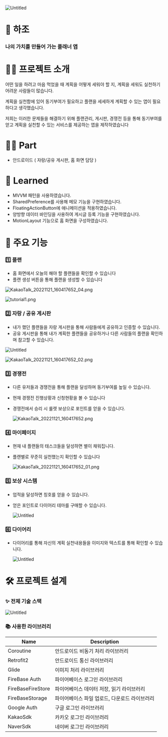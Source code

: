 ![Untitled](https://s3-us-west-2.amazonaws.com/secure.notion-static.com/cd2f601e-ed84-4c52-865e-fdfcaaffa6da/Untitled.png)

# 📆 하조

### **나의 가치를 만들어 가는 플래너 앱**

# 💁‍♂️ 프로젝트 소개

어떤 일을 하려고 마음 먹었을 때 계획을 어떻게 세워야 할 지, 계획을 세워도 실천하기 어려운 사람들이 많습니다.

계획을 실천함에 있어 동기부여가 필요하고 플랜을 세세하게 계획할 수 있는 앱이 필요하다고 생각했습니다.

저희는 이러한 문제들을 해결하기 위해 플랜관리, 게시판, 경쟁전 등을 통해 동기부여를 얻고 계획을 실천할 수 있는 서비스를 제공하는 앱을 제작하였습니다

# 🤚🏻 Part

- 안드로이드 ( 자랑/공유 게시판, 홈 화면 담당 )

# 🤔 Learned

- MVVM 패턴을 사용하였습니다.
- SharedPreference를 사용해 메모 기능을 구현하였습니다.
- FloatingActionButton에 애니메이션을 적용하였습니다.
- 양방향 데이터 바인딩을 사용하여 게시글 등록 기능을 구현하였습니다.
- MotionLayout 기능으로 홈 화면을 구성하였습니다.

# 🌟 주요 기능

### 1️⃣ 플랜

- 홈 화면에서 오늘의 해야 할 플랜들을 확인할 수 있습니다
- 플랜 생성 버튼을 통해 플랜을 생성할 수 있습니다

![KakaoTalk_20221121_160417652_04.png](https://s3-us-west-2.amazonaws.com/secure.notion-static.com/c09332b9-27a1-4911-a3a9-a31d5fab6e06/KakaoTalk_20221121_160417652_04.png)

![tutorial1.png](https://s3-us-west-2.amazonaws.com/secure.notion-static.com/98993f46-16ee-4f70-bd4f-d11c3bbca144/tutorial1.png)

### 2️⃣ 자랑 / 공유 게시판

- 내가 했던 플랜들을 자랑 게시판을 통해 사람들에게 공유하고 인증할 수 있습니다.
- 공유 게시판을 통해 내가 계획한 플랜들을 공유하거나 다른 사람들의 플랜을 확인하며 참고할 수 있습니다.

![Untitled](https://s3-us-west-2.amazonaws.com/secure.notion-static.com/982b4489-560c-4e1f-a1c7-106e7d2f09b5/Untitled.png)

![KakaoTalk_20221121_160417652_02.png](https://s3-us-west-2.amazonaws.com/secure.notion-static.com/250bf045-bcbb-45b4-94e8-b119597e6b86/KakaoTalk_20221121_160417652_02.png)

### 3️⃣ 경쟁전

- 다른 유저들과 경쟁전을 통해 플랜을 달성하며 동기부여를 높일 수 있습니다.
- 현재 경쟁전 진행상황과 신청현황을 볼 수 있습니다
- 경쟁전에서 승리 시 룰렛 보상으로 포인트를 얻을 수 있습니다.
    
    ![KakaoTalk_20221121_160417652.png](https://s3-us-west-2.amazonaws.com/secure.notion-static.com/f525a30c-45d1-4372-832a-969fe3243f61/KakaoTalk_20221121_160417652.png)
    

### 4️⃣ 마이페이지

- 현재 내 플랜들의 태스크들을 달성하면 별이 채워집니다.
- 플랜별로 꾸준히 실천했는지 확인할 수 있습니다
    
    ![KakaoTalk_20221121_160417652_01.png](https://s3-us-west-2.amazonaws.com/secure.notion-static.com/20d61b82-c7de-4bcf-933b-36feea71285d/KakaoTalk_20221121_160417652_01.png)
    

### 5️⃣ 보상 시스템

- 업적을 달성하면 칭호를 얻을 수 있습니다.
- 얻은 포인트로 다이어리 테마를 구매할 수 있습니다.
    
    ![Untitled](https://s3-us-west-2.amazonaws.com/secure.notion-static.com/fb6ab3de-5517-441f-8fd5-ef5cf5dde3f8/Untitled.png)
    

### 6️⃣ 다이어리

- 다이어리를 통해 자신의 계획 실천내용들을 이미지와 텍스트를 통해 확인할 수 있습니다.
    
    ![Untitled](https://s3-us-west-2.amazonaws.com/secure.notion-static.com/ab1e4cd4-2324-4e21-bdae-13e22aa97727/Untitled.png)
    

# 🛠️ 프로젝트 설계

### ✨ 전체 기술 스택

![Untitled](https://s3-us-west-2.amazonaws.com/secure.notion-static.com/7a100921-327e-4c31-8d68-3e662ba34b94/Untitled.png)

### 📚 사용한 라이브러리

| Name | Description |
| --- | --- |
| Coroutine | 안드로이드 비동기 처리 라이브러리 |
| Retrofit2 | 안드로이드 통신 라이브러리 |
| Glide | 이미지 처리 라이브러리 |
| FireBase Auth | 파이어베이스 로그인 라이브러리 |
| FireBaseFireStore | 파이어베이스 데이터 저장, 읽기 라이브러리 |
| FireBaseStorage | 파이어베이스 파일 업로드, 다운로드 라이브러리 |
| Google Auth | 구글 로그인 라이브러리 |
| KakaoSdk | 카카오 로그인 라이브러리 |
| NaverSdk | 네이버 로그인 라이브러리 |
